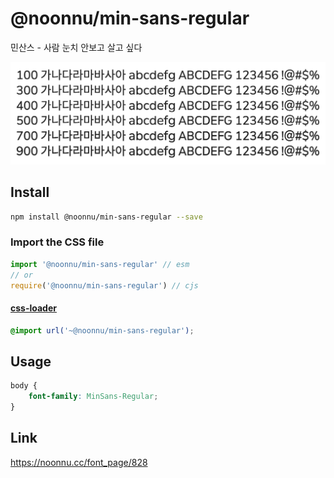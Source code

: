 # @noonnu/min-sans-regular

민산스 - 사람 눈치 안보고 살고 싶다

![example](./example.png)

## Install

```bash
npm install @noonnu/min-sans-regular --save
```

### Import the CSS file

```js
import '@noonnu/min-sans-regular' // esm
// or
require('@noonnu/min-sans-regular') // cjs
```

#### [css-loader](https://github.com/webpack-contrib/css-loader)

```css
@import url('~@noonnu/min-sans-regular');
```

## Usage

```css
body {
    font-family: MinSans-Regular;
}
```

## Link

https://noonnu.cc/font_page/828
